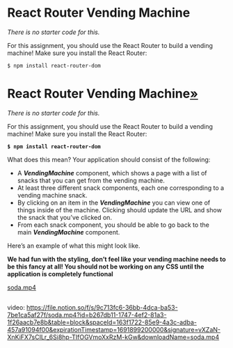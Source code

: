 # ****React Router Vending Machine****

*There is no starter code for this.*

For this assignment, you should use the React Router to build a vending machine! Make sure you install the React Router:

```bash
$ npm install react-router-dom
```

# **React Router Vending Machine[»](https://curric.rithmschool.com/springboard/exercises/react-router-vending/#react-router-vending-machine)**

*There is no starter code for this.*

For this assignment, you should use the React Router to build a vending machine! Make sure you install the React Router:

**`$ npm install react-router-dom`**

What does this mean? Your application should consist of the following:

- A ***VendingMachine*** component, which shows a page with a list of snacks that you can get from the vending machine.
- At least three different snack components, each one corresponding to a vending machine snack.
- By clicking on an item in the ***VendingMachine*** you can view one of things inside of the machine. Clicking should update the URL and show the snack that you’ve clicked on.
- From each snack component, you should be able to go back to the main ***VendingMachine*** component.

Here’s an example of what this might look like.

**We had fun with the styling, don’t feel like your vending machine needs to be this fancy at all! You should not be working on any CSS until the application is completely functional**

[soda.mp4](https://s3-us-west-2.amazonaws.com/secure.notion-static.com/9c713fc6-36bb-4dca-ba53-7be1ca5af27f/soda.mp4)

##
video: https://file.notion.so/f/s/9c713fc6-36bb-4dca-ba53-7be1ca5af27f/soda.mp4?id=b267db11-1747-4ef2-81a3-1f26aacb7e8b&table=block&spaceId=163f1722-85e9-4a3c-adba-457a91094f00&expirationTimestamp=1691899200000&signature=vXZaN-XnKiFX7sCILr_6Si8hp-TIfOGVmoXxRzM-kGw&downloadName=soda.mp4